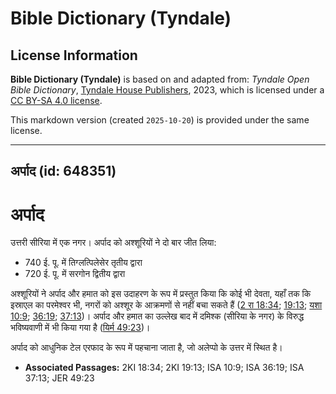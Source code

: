# Bible Dictionary (Tyndale)

## License Information

**Bible Dictionary (Tyndale)** is based on and adapted from: _Tyndale Open Bible Dictionary_, [Tyndale House Publishers](https://tyndaleopenresources.com/), 2023, which is licensed under a [CC BY-SA 4.0 license](https://creativecommons.org/licenses/by-sa/4.0/legalcode.en).

This markdown version (created `2025-10-20`) is provided under the same license.



--------------------------------

## अर्पाद (id: 648351)

अर्पाद
======

उत्तरी सीरिया में एक नगर। अर्पाद को अश्शूरियों ने दो बार जीत लिया:

* 740 ई. पू. में तिग्लत्पिलेसेर तृतीय द्वारा
* 720 ई. पू. में सरगोन द्वितीय द्वारा

अश्शूरियों ने अर्पाद और हमात को इस उदाहरण के रूप में प्रस्तुत किया कि कोई भी देवता, यहाँ तक कि इस्राएल का परमेश्वर भी, नगरों को अश्शूर के आक्रमणों से नहीं बचा सकते हैं ([2 रा 18:34](https://ref.ly/2Kgs18:34); [19:13](https://ref.ly/2Kgs19:13); [यशा 10:9](https://ref.ly/Isa10:9); [36:19](https://ref.ly/Isa36:19); [37:13](https://ref.ly/Isa37:13))। अर्पाद और हमात का उल्लेख बाद में दमिश्क (सीरिया के नगर) के विरुद्ध भविष्यवाणी में भी किया गया है ([यिर्म 49:23](https://ref.ly/Jer49:23))।

अर्पाद को आधुनिक टेल एरफाद के रूप में पहचाना जाता है, जो अलेप्पो के उत्तर में स्थित है।

* **Associated Passages:** 2KI 18:34; 2KI 19:13; ISA 10:9; ISA 36:19; ISA 37:13; JER 49:23

